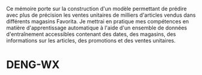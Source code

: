 Ce mémoire porte sur la construction d'un modèle permettant de prédire avec plus de précision 
les ventes unitaires de milliers d'articles vendus dans différents magasins Favorita. 
Je mettrai en pratique mes compétences en matière d'apprentissage automatique à l'aide 
d'un ensemble de données d'entraînement accessibles contenant des dates, des magasins, 
des informations sur les articles, des promotions et des ventes unitaires.
# DENG-WX
